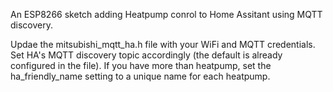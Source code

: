An ESP8266 sketch adding Heatpump conrol to Home Assitant using MQTT discovery.

Updae the mitsubishi_mqtt_ha.h file with your WiFi and MQTT credentials. Set HA's MQTT discovery topic accordingly (the default is already configured in the file). If you have more than heatpump, set the ha_friendly_name setting to a unique name for each heatpump.